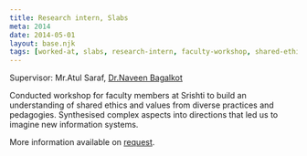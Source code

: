 ```yaml
---
title: Research intern, Slabs
meta: 2014
date: 2014-05-01
layout: base.njk
tags: [worked-at, slabs, research-intern, faculty-workshop, shared-ethics]
--- 
```


Supervisor: Mr.Atul Saraf, [Dr.Naveen Bagalkot](/mentors/naveen-bagalkot/)

Conducted workshop for faculty members at Srishti to build an understanding of shared ethics and values from diverse practices and pedagogies. Synthesised complex aspects into directions that led us to imagine new information systems.

More information available on [request](mailto:hi@gvsh.cc).
